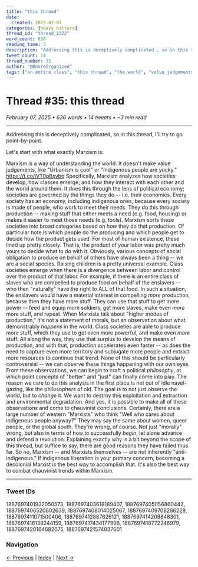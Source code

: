 ```yaml
---
title: "this thread"
date:
  created: 2025-02-07
categories: [heavy_hitters]
thread_id: "thread_1322"
word_count: 636
reading_time: 3
description: "Addressing this is deceptively complicated , so in this thread , I 'll try to go point - by - point ."
tweet_count: 14
thread_number: 35
author: "@BmoreOrganized"
tags: ["an entire class", "this thread", "the world", "value judgements", "the enslavers"]
---
```

# Thread #35: this thread

*February 07, 2025 • 636 words • 14 tweets • ~3 min read*

---

Addressing this is deceptively complicated, so in this thread, I'll try to go point-by-point.

Let's start with what exactly Marxism is:

Marxism is a way of understanding the world. It doesn't make value judgements, like "Urbanism is cool" or "Indigenous people are yucky." https://t.co/iVT0pBsvbq Specifically, Marxism analyzes how societies develop, how classes emerge, and how they interact with each other and the world around them. It does this through the lens of political economy; societies are governed by the things they do -- i.e. their economies. Every society has an economy, including indigenous ones, because every society is made of people, who work to meet their needs. They do this through production -- making stuff that either meets a need (e.g. food, housing) or makes it easier to meet those needs (e.g. tools). Marxism sorts these societies into broad categories based on *how* they do that production. Of particular note is which people do the producing and which people get to decide how the product gets used. For most of human existence, these lined up pretty closely. That is, the product of *your* labor was pretty much yours to decide what to do with it. Obviously, various concepts of social obligation to produce on behalf of others have always been a thing -- we are a social species. Raising children is a pretty universal example. Class societies emerge when there is a divergence between labor and control over the product of that labor. For example, if there is an entire class of slaves who are compelled to produce food on behalf of the enslavers -- who then "naturally" have the right to ALL of that food. In such a situation, the enslavers would have a material interest in compelling *more* production, because then they have more stuff. They can use that stuff to get more power -- feed and equip more soldiers, get more slaves, make even *more* more stuff, and repeat. When Marxists talk about "higher modes of production," it's not a statement of morals, but an observation about what demonstrably *happens* in the world. Class societies are able to produce more stuff, which they use to get even more powerful, and make even *more* stuff. All along the way, they use that surplus to develop the means of production, and with that, production accelerates even faster -- as does the need to capture even more territory and subjugate more people and extract more resources to continue that trend. None of this should be particularly controversial -- we can observe these things happening with our own eyes. From these observations, we can begin to craft a political *philosophy*, at which point concepts of "better" and "just" can finally come into play. The reason we care to do this analysis in the first place is not out of idle navel-gazing, like the philosophers of old. The goal is to not just observe the world, but to *change* it. We want to destroy this exploitation and extraction and environmental degradation. And yes, it is possible to make all of these observations and come to chauvinist conclusions. Certainly, there are a large number of western "Marxists" who think "Well who cares about indigenous people anyway?" They may say the same about women, queer people, or the global south. They're wrong, of course. Not just "morally" wrong, but also in terms of how to successfully *begin*, let alone advance and defend a revolution. Explaining exactly why is a bit beyond the scope of this thread, but suffice to say, there are good reasons they have failed thus far. So no, Marxism -- and Marxists themselves -- are not inherently "anti-indigenous." If indigenous liberation is your primary concern, becoming a decolonial Marxist is the best way to accomplish that. It's also the best way to combat chauvinist trends within Marxism.

---

### Tweet IDs
1887697401932050573, 1887697403618189407, 1887697405056860442, 1887697406520602639, 1887697408014025067, 1887697409708286229, 1887697411071500406, 1887697412887626121, 1887697414208848301, 1887697416138244159, 1887697417434177996, 1887697418772246979, 1887697420164682075, 1887697421574037601

### Navigation
[← Previous](034-*.md) | [Index](index.md) | [Next →](036-*.md)